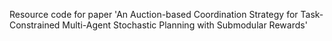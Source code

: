 Resource code for paper 'An Auction-based Coordination Strategy for Task-Constrained
Multi-Agent Stochastic Planning with Submodular Rewards'
